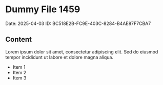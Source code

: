 # Dummy File 1459

Date: 2025-04-03
ID: BC518E2B-FC9E-403C-8284-B4AE87F7CBA7

## Content

Lorem ipsum dolor sit amet, consectetur adipiscing elit.
Sed do eiusmod tempor incididunt ut labore et dolore magna aliqua.

* Item 1
* Item 2
* Item 3
